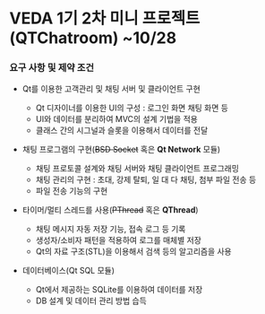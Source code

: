 #  VEDA 1기 2차 미니 프로젝트 (QTChatroom) ~10/28
### 요구 사항 및 제약 조건
* Qt를 이용한 고객관리 및 채팅 서버 및 클라이언트 구현
    * Qt 디자이너를 이용한 UI의 구성 : 로그인 화면 채팅 화면 등
    * UI와 데이터를 분리하여 MVC의 설계 기법을 적용
    * 클래스 간의 시그널과 슬롯을 이용해서 데이터를 전달

* 채팅 프로그램의 구현(~~BSD Socket~~ 혹은 **Qt Network** 모듈)
    * 채팅 프로토콜 설계와 채팅 서버와 채팅 클라이언트 프로그래밍
    * 채팅 관리의 구현 : 초대, 강제 탈퇴, 일 대 다 채팅, 첨부 파일 전송 등
    * 파일 전송 기능의 구현
    
* 타이머/멀티 스레드를 사용(~~PThread~~ 혹은 **QThread**)
    * 채팅 메시지 자동 저장 기능, 접속 로그 등 기록
    * 생성자/소비자 패턴을 적용하여 로그를 매체별 저장
    * Qt의 자료 구조(STL)을 이용해서 검색 등의 알고리즘을 사용
    
* 데이터베이스(Qt SQL 모듈)
    * Qt에서 제공하는 SQLite를 이용하여 데이터를 저장
    * DB 설계 및 데이터 관리 방법 습득
